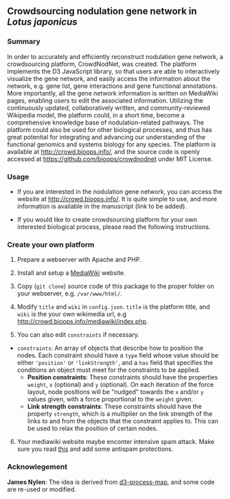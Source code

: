 ## Crowdsourcing nodulation gene network in *Lotus japonicus*

### Summary

In order to accurately and efficiently reconstruct nodulation gene network, a crowdsourcing platform, CrowdNodNet, was created. The platform implements the D3 JavaScript library, so that users are able to interactively visualize the gene network, and easily access the information about the network, e.g. gene list, gene interactions and gene functional annotations. More importantly, all the gene network information is written on MediaWiki pages, enabling users to edit the associated information. Utilizing the continuously updated, collaboratively written, and community-reviewed Wikipedia model, the platform could, in a short time, become a comprehensive knowledge base of nodulation-related pathways. The platform could also be used for other biological processes, and thus has great potential for integrating and advancing our understanding of the functional genomics and systems biology for any species. The platform is available at <http://crowd.bioops.info/>, and the source code is openly accessed at <https://github.com/bioops/crowdnodnet> under MIT License.

### Usage

* If you are interested in the nodulation gene network, you can access the website at <http://crowd.bioops.info/>. It is quite simple to use, and more information is available in the manuscript (link to be added).

* If you would like to create crowdsourcing platform for your own interested biological process, please read the following instructions.

### Create your own platform

1. Prepare a webserver with Apache and PHP.

2. Install and setup a [MediaWiki](https://www.mediawiki.org/wiki/MediaWiki) website.

3. Copy (`git clone`) source code of this package to the proper folder on your webserver, e.g. `/var/www/html/`.

4. Modify `title` and `wiki` in `config.json`. `title` is the platform title, and `wiki` is the your own wikimedia url, e.g <http://crowd.bioops.info/mediawiki/index.php>.

5. You can also edit `constraints` if necessary. 

* `constraints`: An array of objects that describe how to position the nodes. Each constraint should have a `type` field whose value should be either `'position'` or `'linkStrength'`, and a `has` field that specifies the conditions an object must meet for the constraints to be applied.
  * **Position constraints**:  These constraints should have the properties
    `weight`, `x` (optional) and `y` (optional).  On each iteration of the
    force layout, node positions will be "nudged" towards the `x` and/or `y`
    values given, with a force proportional to the `weight` given.
  * **Link strength constraints**:  These constraints should have the property `strength`, which is a multiplier on the link strength of the links to and from the objects that the constraint applies to.  This can be used to relax the position of certain nodes.

6. Your mediawiki website maybe enconter intensive spam attack. Make sure you read [this](https://www.mediawiki.org/wiki/Manual:Combating_spam) and add some antispam protections.

### Acknowlegement

**James Nylen**: The idea is derived from [d3-process-map](https://github.com/nylen/d3-process-map/), and some code are re-used or modified.
